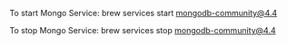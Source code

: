 To start Mongo Service: 
brew services start mongodb-community@4.4

To stop Mongo Service:
brew services stop mongodb-community@4.4